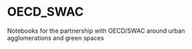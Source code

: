 # OECD_SWAC
Notebooks for the partnership with OECD/SWAC around urban agglomerations and green spaces
